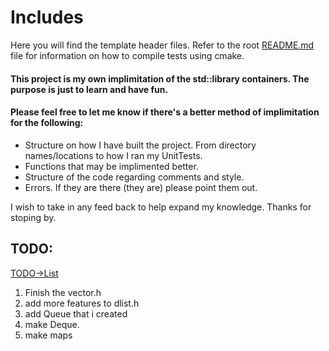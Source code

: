 # Includes 

Here you will find the template header files. Refer to the root [README.md](https://github.com/PIesPnuema/stl_implimitation_practice/blob/main/README.md) file for information on how to 
compile tests using cmake.

#### This project is my own implimitation of the std::library containers. The purpose is just to learn and have fun. 

#### Please feel free to let me know if there's a better method of implimitation for the following:
- Structure on how I have built the project. From directory names/locations to how I ran my UnitTests.
- Functions that may be implimented better. 
- Structure of the code regarding comments and style.
- Errors. If they are there (they are) please point them out. 

I wish to take in any feed back to help expand my knowledge. Thanks for stoping by. 

## TODO:
[TODO->List](https://github.com/PIesPnuema/stl_implemetation_practice/blob/main/TODO/check_list.md)

1. Finish the vector.h 
2. add more features to dlist.h
3. add Queue that i created
4. make Deque. 
4. make maps
